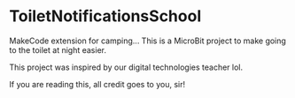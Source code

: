 # ToiletNotificationsSchool
MakeCode extension for camping...
This is a MicroBit project to make going to the toilet at night easier.

This project was inspired by our digital technologies teacher lol.

If you are reading this, all credit goes to you, sir!
